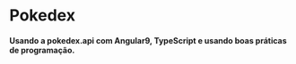 # Pokedex
#### Usando a pokedex.api com Angular9, TypeScript e usando boas práticas de programação.
